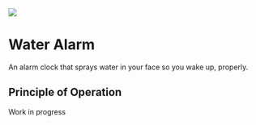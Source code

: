 <img src="https://img.shields.io/badge/Project%20Status-Temporarily%20Abandoned-orange" />

# Water Alarm

An alarm clock that sprays water in your face so you wake up, properly.

## Principle of Operation
Work in progress

